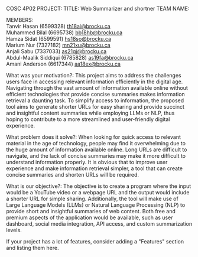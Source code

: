 COSC 4P02 PROJECT:
TITLE: Web Summarizer and shortner
TEAM NAME:

MEMBERS:<br>
Tanvir Hasan (6599328) th18ai@brocku.ca <br>
Muhammed Bilal (6695738) bb18hb@brocku.ca <br>
Hamza Sidat (6599591) hs18so@brocku.ca <br>
Marium Nur (7327182) mn21xu@brocku.ca <br> 
Anjali Sabu	(7337033)	as21qj@brocku.ca <br>
Abdul-Maalik Siddiqui (6785828) as19fa@brocku.ca <br>
Amani Anderson (6617344) aa18ex@brocku.ca <br>

What was your motivation?:
This project aims to address the challenges users face in accessing relevant information efficiently in the digital age. Navigating through the vast amount of information available online without efficient technologies that provide concise summaries makes information retrieval a daunting task. To simplify access to information, the proposed tool aims to generate shorter URLs for easy sharing and provide succinct and insightful content summaries while employing LLMs or NLP, thus hoping to contribute to a more streamlined and user-friendly digital experience.

What problem does it solve?: 
When looking for quick access to relevant material in the age of technology, people may find it overwhelming due to the huge amount of information available online. Long URLs are difficult to navigate, and the lack of concise summaries may make it more difficult to understand information properly. It is obvious that to improve user experience and make information retrieval simpler, a tool that can create concise summaries and shorten URLs will be required.

What is our objective?:
The objective is to create a program where the input would be a YouTube video or a webpage URL and the output would include a shorter URL for simple sharing. Additionally, the tool will make use of Large Language Models (LLMs) or Natural Language Processing (NLP) to provide short and insightful summaries of web content. Both free and premium aspects of the application would be available, such as user dashboard, social media integration, API access, and custom summarization levels.

If your project has a lot of features, consider adding a "Features" section and listing them here.
